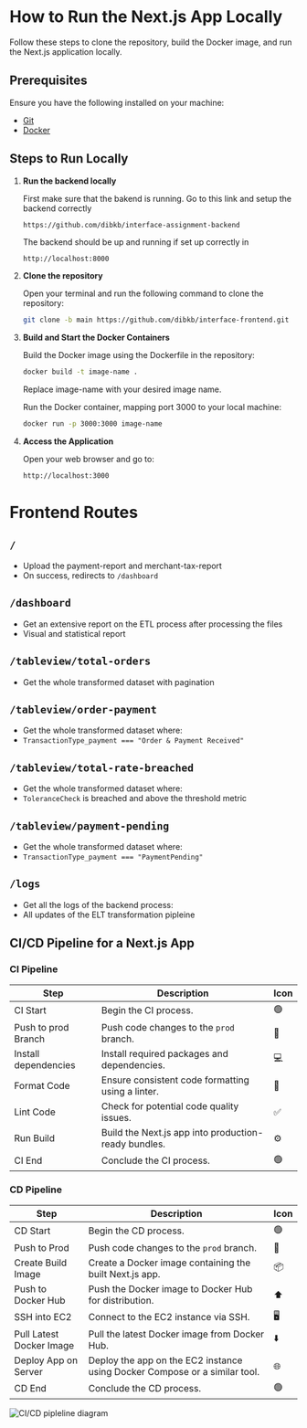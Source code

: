 # How to Run the Next.js App Locally

Follow these steps to clone the repository, build the Docker image, and run the Next.js application locally.

## Prerequisites

Ensure you have the following installed on your machine:

- [Git](https://git-scm.com/)
- [Docker](https://www.docker.com/)

## Steps to Run Locally



1. **Run the backend locally**

   First make sure that the bakend is running.
   Go to this link and setup the backend correctly
   ```bash
   https://github.com/dibkb/interface-assignment-backend
   ```
   The backend should be up and running if set up correctly in
   ```
   http://localhost:8000
   ```

2. **Clone the repository**

   Open your terminal and run the following command to clone the repository:

   ```bash
   git clone -b main https://github.com/dibkb/interface-frontend.git
   ```
3. **Build and Start the Docker Containers**

   Build the Docker image using the Dockerfile in the repository:

   ```bash
   docker build -t image-name .
   ```
   Replace image-name with your desired image name.

   Run the Docker container, mapping port 3000 to your local machine:

   ```bash
   docker run -p 3000:3000 image-name
   ```
4. **Access the Application**
   
   Open your web browser and go to:
   
   ```bash
   http://localhost:3000
   ```

# Frontend Routes

## `/`
- Upload the payment-report and merchant-tax-report
- On success, redirects to `/dashboard`

## `/dashboard`
- Get an extensive report on the ETL process after processing the files
- Visual and statistical report

## `/tableview/total-orders`
- Get the whole transformed dataset with pagination

## `/tableview/order-payment`
- Get the whole transformed dataset where:
 - `TransactionType_payment === "Order & Payment Received"`

## `/tableview/total-rate-breached`
- Get the whole transformed dataset where:
 - `ToleranceCheck` is breached and above the threshold metric

## `/tableview/payment-pending`
- Get the whole transformed dataset where:
 - `TransactionType_payment === "PaymentPending"`

## `/logs`
- Get all the logs of the backend process:
- All updates of the ELT transformation pipleine


   
## CI/CD Pipeline for a Next.js App

### CI Pipeline

| Step | Description | Icon |
|---|---|---|
| CI Start | Begin the CI process. | 🟢 |
| Push to prod Branch | Push code changes to the `prod` branch. | 🔀 |
| Install dependencies | Install required packages and dependencies. | 💻 |
| Format Code | Ensure consistent code formatting using a linter. | 🧹 |
| Lint Code | Check for potential code quality issues. | ✅ |
| Run Build | Build the Next.js app into production-ready bundles. | ⚙️ |
| CI End | Conclude the CI process. | 🟢 |

### CD Pipeline

| Step | Description | Icon |
|---|---|---|
| CD Start | Begin the CD process. | 🟢 
| Push to Prod | Push code changes to the `prod` branch. | 🔀 |
| Create Build Image | Create a Docker image containing the built Next.js app. | 📦 |
| Push to Docker Hub | Push the Docker image to Docker Hub for distribution. | ⬆️ |
| SSH into EC2 | Connect to the EC2 instance via SSH. | 🖥️ |
| Pull Latest Docker Image | Pull the latest Docker image from Docker Hub. | ⬇️ |
| Deploy App on Server | Deploy the app on the EC2 instance using Docker Compose or a similar tool. | 🌐 |
| CD End | Conclude the CD process. | 🟢 |


![CI/CD pipleline diagram](https://github.com/user-attachments/assets/960d68d7-f63a-4131-870e-c71877ff7939)





   

